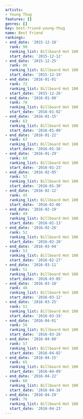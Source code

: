 ```yaml
---
artists:
- Young Thug
features: []
genres: []
key: best-friend-young-thug
name: Best Friend
rankings:
- end_date: '2015-12-18'
  rank: 98
  ranking_list: Billboard Hot 100
  start_date: '2015-12-12'
- end_date: '2015-12-25'
  rank: 86
  ranking_list: Billboard Hot 100
  start_date: '2015-12-19'
- end_date: '2016-01-01'
  rank: 72
  ranking_list: Billboard Hot 100
  start_date: '2015-12-26'
- end_date: '2016-01-08'
  rank: 78
  ranking_list: Billboard Hot 100
  start_date: '2016-01-02'
- end_date: '2016-01-15'
  rank: 63
  ranking_list: Billboard Hot 100
  start_date: '2016-01-09'
- end_date: '2016-01-22'
  rank: 67
  ranking_list: Billboard Hot 100
  start_date: '2016-01-16'
- end_date: '2016-01-29'
  rank: 60
  ranking_list: Billboard Hot 100
  start_date: '2016-01-23'
- end_date: '2016-02-05'
  rank: 52
  ranking_list: Billboard Hot 100
  start_date: '2016-01-30'
- end_date: '2016-02-12'
  rank: 45
  ranking_list: Billboard Hot 100
  start_date: '2016-02-06'
- end_date: '2016-02-19'
  rank: 49
  ranking_list: Billboard Hot 100
  start_date: '2016-02-13'
- end_date: '2016-02-26'
  rank: 52
  ranking_list: Billboard Hot 100
  start_date: '2016-02-20'
- end_date: '2016-03-04'
  rank: 53
  ranking_list: Billboard Hot 100
  start_date: '2016-02-27'
- end_date: '2016-03-11'
  rank: 51
  ranking_list: Billboard Hot 100
  start_date: '2016-03-05'
- end_date: '2016-03-18'
  rank: 48
  ranking_list: Billboard Hot 100
  start_date: '2016-03-12'
- end_date: '2016-03-25'
  rank: 51
  ranking_list: Billboard Hot 100
  start_date: '2016-03-19'
- end_date: '2016-04-01'
  rank: 56
  ranking_list: Billboard Hot 100
  start_date: '2016-03-26'
- end_date: '2016-04-08'
  rank: 57
  ranking_list: Billboard Hot 100
  start_date: '2016-04-02'
- end_date: '2016-04-15'
  rank: 65
  ranking_list: Billboard Hot 100
  start_date: '2016-04-09'
- end_date: '2016-04-22'
  rank: 66
  ranking_list: Billboard Hot 100
  start_date: '2016-04-16'
- end_date: '2016-04-29'
  rank: 76
  ranking_list: Billboard Hot 100
  start_date: '2016-04-23'
---
```


